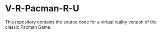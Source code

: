 # V-R-Pacman-R-U
This repository contains the source code for a virtual reality version of the classic Pacman Game.
